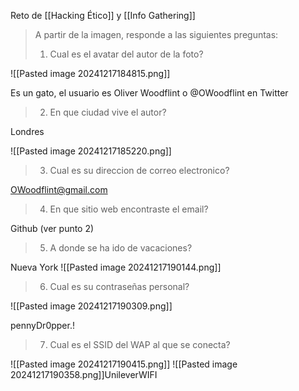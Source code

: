 Reto de [[Hacking Ético]] y [[Info Gathering]]

> A partir de la imagen, responde a las siguientes preguntas:
> 1. Cual es el avatar del autor de la foto?

![[Pasted image 20241217184815.png]]

Es un gato, el usuario es Oliver Woodflint o @OWoodflint en Twitter

> 2. En que ciudad vive el autor?

Londres

![[Pasted image 20241217185220.png]]

> 3. Cual es su direccion de correo electronico?

OWoodflint@gmail.com

> 4. En que sitio web encontraste el email?

Github (ver punto 2)

> 5. A donde se ha ido de vacaciones?

Nueva York 
![[Pasted image 20241217190144.png]]


> 6. Cual es su contraseñas personal?

![[Pasted image 20241217190309.png]]

pennyDr0pper.!

> 7. Cual es el SSID del WAP al que se conecta?

![[Pasted image 20241217190415.png]]
![[Pasted image 20241217190358.png]]UnileverWIFI


